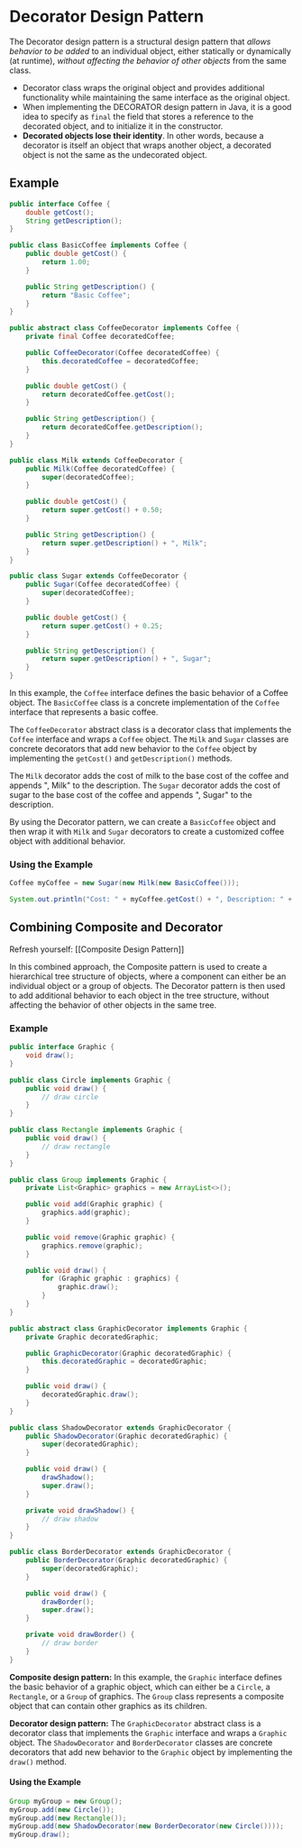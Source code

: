 # Decorator Design Pattern
The Decorator design pattern is a structural design pattern that *allows behavior to be added* to an individual object, either statically or dynamically (at runtime), *without affecting the behavior of other objects* from the same class. 

- Decorator class wraps the original object and provides additional functionality while maintaining the same interface as the original object.
- When implementing the DECORATOR design pattern in Java, it is a good idea to specify as `final` the field that stores a reference to the decorated object, and to initialize it in the constructor.
- **Decorated objects lose their identity**. In other words, because a decorator is itself an object that wraps another object, a decorated object is not the same as the undecorated object.

## Example
```java
public interface Coffee {
    double getCost();
    String getDescription();
}

public class BasicCoffee implements Coffee {
    public double getCost() {
        return 1.00;
    }

    public String getDescription() {
        return "Basic Coffee";
    }
}

public abstract class CoffeeDecorator implements Coffee {
    private final Coffee decoratedCoffee;

    public CoffeeDecorator(Coffee decoratedCoffee) {
        this.decoratedCoffee = decoratedCoffee;
    }

    public double getCost() {
        return decoratedCoffee.getCost();
    }

    public String getDescription() {
        return decoratedCoffee.getDescription();
    }
}

public class Milk extends CoffeeDecorator {
    public Milk(Coffee decoratedCoffee) {
        super(decoratedCoffee);
    }

    public double getCost() {
        return super.getCost() + 0.50;
    }

    public String getDescription() {
        return super.getDescription() + ", Milk";
    }
}

public class Sugar extends CoffeeDecorator {
    public Sugar(Coffee decoratedCoffee) {
        super(decoratedCoffee);
    }

    public double getCost() {
        return super.getCost() + 0.25;
    }

    public String getDescription() {
        return super.getDescription() + ", Sugar";
    }
}
```

In this example, the `Coffee` interface defines the basic behavior of a Coffee object. The `BasicCoffee` class is a concrete implementation of the `Coffee` interface that represents a basic coffee.

The `CoffeeDecorator` abstract class is a decorator class that implements the `Coffee` interface and wraps a `Coffee` object. The `Milk` and `Sugar` classes are concrete decorators that add new behavior to the `Coffee` object by implementing the `getCost()` and `getDescription()` methods.

The `Milk` decorator adds the cost of milk to the base cost of the coffee and appends ", Milk" to the description. The `Sugar` decorator adds the cost of sugar to the base cost of the coffee and appends ", Sugar" to the description.

By using the Decorator pattern, we can create a `BasicCoffee` object and then wrap it with `Milk` and `Sugar` decorators to create a customized coffee object with additional behavior.

### Using the Example
```java
Coffee myCoffee = new Sugar(new Milk(new BasicCoffee()));

System.out.println("Cost: " + myCoffee.getCost() + ", Description: " + myCoffee.getDescription());
```


## Combining Composite and Decorator
Refresh yourself: [[Composite Design Pattern]]

In this combined approach, the Composite pattern is used to create a hierarchical tree structure of objects, where a component can either be an individual object or a group of objects. The Decorator pattern is then used to add additional behavior to each object in the tree structure, without affecting the behavior of other objects in the same tree.

### Example

```java
public interface Graphic {
    void draw();
}

public class Circle implements Graphic {
    public void draw() {
        // draw circle
    }
}

public class Rectangle implements Graphic {
    public void draw() {
        // draw rectangle
    }
}

public class Group implements Graphic {
    private List<Graphic> graphics = new ArrayList<>();

    public void add(Graphic graphic) {
        graphics.add(graphic);
    }

    public void remove(Graphic graphic) {
        graphics.remove(graphic);
    }

    public void draw() {
        for (Graphic graphic : graphics) {
            graphic.draw();
        }
    }
}

public abstract class GraphicDecorator implements Graphic {
    private Graphic decoratedGraphic;

    public GraphicDecorator(Graphic decoratedGraphic) {
        this.decoratedGraphic = decoratedGraphic;
    }

    public void draw() {
        decoratedGraphic.draw();
    }
}

public class ShadowDecorator extends GraphicDecorator {
    public ShadowDecorator(Graphic decoratedGraphic) {
        super(decoratedGraphic);
    }

    public void draw() {
        drawShadow();
        super.draw();
    }

    private void drawShadow() {
        // draw shadow
    }
}

public class BorderDecorator extends GraphicDecorator {
    public BorderDecorator(Graphic decoratedGraphic) {
        super(decoratedGraphic);
    }

    public void draw() {
        drawBorder();
        super.draw();
    }

    private void drawBorder() {
        // draw border
    }
}

```

**Composite design pattern:** In this example, the `Graphic` interface defines the basic behavior of a graphic object, which can either be a `Circle`, a `Rectangle`, or a `Group` of graphics. The `Group` class represents a composite object that can contain other graphics as its children.

**Decorator design pattern:** The `GraphicDecorator` abstract class is a decorator class that implements the `Graphic` interface and wraps a `Graphic` object. The `ShadowDecorator` and `BorderDecorator` classes are concrete decorators that add new behavior to the `Graphic` object by implementing the `draw()` method.

#### Using the Example

```java
Group myGroup = new Group();
myGroup.add(new Circle());
myGroup.add(new Rectangle());
myGroup.add(new ShadowDecorator(new BorderDecorator(new Circle())));
myGroup.draw();
```
